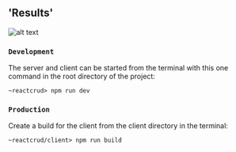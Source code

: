 ## 'Results'

![alt text](https://github.com/bchariot/ReactCRUD/blob/master/public/grid.png?raw=true)

### `Development`

The server and client can be started from the terminal with this one command in the root directory of the project:

```
~reactcrud> npm run dev
```

### `Production`

Create a build for the client from the client directory in the terminal:

```
~reactcrud/client> npm run build
```
